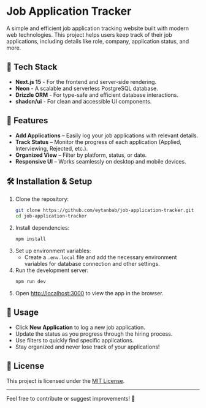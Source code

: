 # Job Application Tracker

A simple and efficient job application tracking website built with modern web technologies. This project helps users keep track of their job applications, including details like role, company, application status, and more.

## 🚀 Tech Stack

- **Next.js 15** - For the frontend and server-side rendering.
- **Neon** - A scalable and serverless PostgreSQL database.
- **Drizzle ORM** - For type-safe and efficient database interactions.
- **shadcn/ui** - For clean and accessible UI components.

## 📌 Features

- **Add Applications** – Easily log your job applications with relevant details.
- **Track Status** – Monitor the progress of each application (Applied, Interviewing, Rejected, etc.).
- **Organized View** – Filter by platform, status, or date.
- **Responsive UI** – Works seamlessly on desktop and mobile devices.

## 🛠 Installation & Setup

1. Clone the repository:
   ```sh
   git clone https://github.com/eytanbab/job-application-tracker.git
   cd job-application-tracker
   ```
2. Install dependencies:
   ```sh
   npm install
   ```
3. Set up environment variables:
   - Create a `.env.local` file and add the necessary environment variables for database connection and other settings.
4. Run the development server:
   ```sh
   npm run dev
   ```
5. Open [http://localhost:3000](http://localhost:3000) to view the app in the browser.

## 📌 Usage

- Click **New Application** to log a new job application.
- Update the status as you progress through the hiring process.
- Use filters to quickly find specific applications.
- Stay organized and never lose track of your applications!

## 📜 License

This project is licensed under the [MIT License](LICENSE).

---

Feel free to contribute or suggest improvements! 🚀

